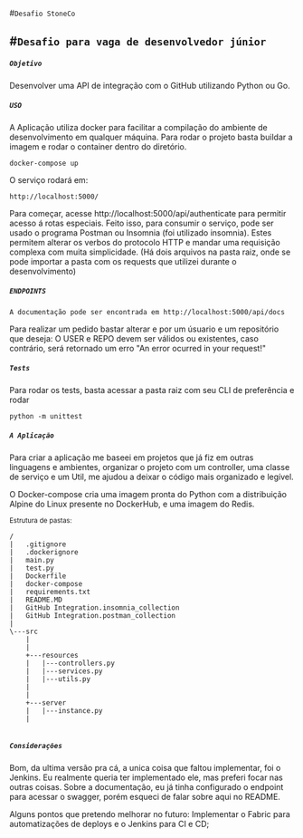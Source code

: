 #`Desafio StoneCo`

#`Desafio para vaga de desenvolvedor júnior`
------------------------------

##### `Objetivo`
Desenvolver uma API de integração com o GitHub utilizando Python ou Go.

##### `USO`
A Aplicação utiliza docker para facilitar a compilação do ambiente de desenvolvimento em qualquer máquina. Para rodar o projeto basta buildar a imagem e rodar o container dentro do diretório.

```docker
docker-compose up
`````

O serviço rodará em:
````
http://localhost:5000/
````
Para começar, acesse http://localhost:5000/api/authenticate para permitir acesso á rotas especiais.
Feito isso, para consumir o serviço, pode ser usado o programa Postman ou Insomnia (foi utilizado insomnia). Estes permitem alterar os verbos do protocolo HTTP e mandar uma requisição complexa com muita simplicidade.
(Há dois arquivos na pasta raiz, onde se pode importar a pasta com os requests que utilizei durante o desenvolvimento)

##### ```ENDPOINTS```

```
A documentação pode ser encontrada em http://localhost:5000/api/docs
```

Para realizar um pedido bastar alterar <user> e <repo> por um úsuario e um repositório que deseja:
O USER e REPO devem ser válidos ou existentes, caso contrário, será retornado um erro "An error ocurred in your request!"

##### ```Tests```
Para rodar os tests, basta acessar a pasta raiz com seu CLI de preferência e rodar
```
python -m unittest
`````

##### ``A Aplicação``
Para criar a aplicação me baseei em projetos que já fiz em outras linguagens e ambientes, organizar o projeto com um controller, uma classe de serviço e um Util, me ajudou a deixar o código mais organizado e legível.

O Docker-compose cria uma imagem pronta do Python com a distribuição Alpine do Linux presente no DockerHub, e uma imagem do Redis.


<small>Estrutura de pastas:</small>
````````
/
|   .gitignore
|   .dockerignore
|   main.py
|   test.py
|   Dockerfile
|   docker-compose
|   requirements.txt
|   README.MD
|   GitHub Integration.insomnia_collection
|   GitHub Integration.postman_collection
|   
\---src
    |   
    |   
    +---resources
    |   |---controllers.py
    |   |---services.py
    |   |---utils.py
    |            
    |           
    +---server
    |   |---instance.py
    |             
      

````````            
##### ``Considerações``
Bom, da ultima versão pra cá, a unica coisa que faltou implementar, foi o Jenkins. Eu realmente queria ter implementado ele,
mas preferi focar nas outras coisas.
Sobre a documentação, eu já tinha configurado o endpoint para acessar o swagger, porém esqueci de falar sobre aqui no README.


Alguns pontos que pretendo melhorar no futuro: 
Implementar o Fabric para automatizações de deploys e o Jenkins para CI e CD;



